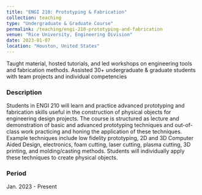 ```yaml
---
title: "ENGI 210: Prototyping & Fabrication"
collection: teaching
type: "Undergraduate & Graduate Course"
permalink: /teaching/engi-210-prototyping-and-fabrication
venue: "Rice University, Engineering Division"
date: 2023-01-07
location: "Houston, United States"
---
```


Taught material, hosted tutorials, and led workshops on engineering tools and fabrication methods. Assisted 30+ undergraduate & graduate students with team projects and individual competencies


### Description
Students in ENGI 210 will learn and practice advanced prototyping and fabrication skills useful in the construction of physical objects for engineering design projects. The course is structured as lecture and demonstration of basic and advanced prototyping techniques and out-of-class work practicing and honing the application of these techniques. Example techniques include low fidelity prototyping, 2D and 3D Computer Aided Design, electronics, foam cutting, laser cutting, plasma cutting, 3D printing, and molding/casting methods. Students will individually apply these techniques to create physical objects.

### Period
Jan. 2023 - Present
